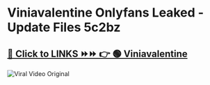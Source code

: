 
 # Viniavalentine Onlyfans Leaked - Update Files 5c2bz

## <h2><a href="https://clipsfans.com/Viniavalentine&ref=git">🔗 Click to LINKS ⏩⏩ 👉 🟢 Viniavalentine </a></h2>

<a href="https://clipsfans.com/Viniavalentine&ref=git" rel="nofollow" data-target="animated-image.originalLink"><img src="https://i.ibb.co.com/xMMVF88/686577567.gif" alt="Viral Video Original" style="max-width: 100%; display: inline-block;" data-target="animated-image.originalImage"></a>

